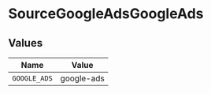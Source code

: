 # SourceGoogleAdsGoogleAds


## Values

| Name         | Value        |
| ------------ | ------------ |
| `GOOGLE_ADS` | google-ads   |